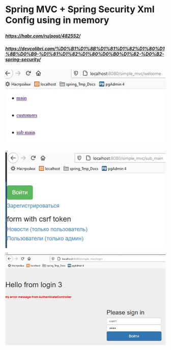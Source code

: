 # Spring MVC + Spring Security Xml Config using in memory
##### 				

##### https://habr.com/ru/post/482552/

##### https://devcolibri.com/%D0%B1%D1%8B%D1%81%D1%82%D1%80%D1%8B%D0%B9-%D1%81%D1%82%D1%80%D0%B0%D1%82-%D0%B2-spring-security/

![Screenshot_1](img/Screenshot_1.jpg)
..
![Screenshot_2](img/Screenshot_2.jpg)
..
![Screenshot_3](img/Screenshot_3.jpg)
